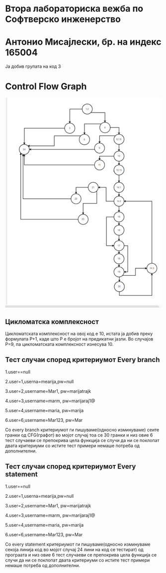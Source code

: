 # Втора лабораториска вежба по Софтверско инженерство

# Aнтонио Мисајлески, бр. на индекс 165004
Ја добив групата на код 3

# Control Flow Graph

![](/Images/cfg.png)

## Цикломатска комплексност
Цикломатската комплексност на овој код е 10, истата ја добив преку формулата P+1, каде што P е бројот на предикатни јазли. Во случајoв P=9, па цикломатската комплексност изнесува 10.

## Тест случаи според критериумот Every branch

1.user==null

2.user=1,userna=mearija,pw=null

3.user=2,username=Mar1, pw=marijatrajk

4.user=3,username=marm, pw=marijaraj1@

5.user=4,username=maria, pw=marija

6.user=6,username=Mar123, pw=Mar

Со every branch критериумот ги пишуваме(односно изминуваме) сеите гранки од CFG(графот) во мојот случај тоа се 30 гранки и низ овие 6 тест случаеви се препокрива цела функција се случи да ни се поклопат двата критериуми со истите тест примери немаше потреба од дополнителни.


## Тест случаи според критериумот Every statement

1.user==null

2.user=1,userna=mearija,pw=null

3.user=2,username=Mar1, pw=marijatrajk

4.user=3,username=marm, pw=marijaraj1@

5.user=4,username=maria, pw=marija

6.user=6,username=Mar123, pw=Mar

Со every statement критериумот ги пишуваме(односно изминуваме секоја линија код во мојот случај 24 лини на код се тестират) од програата и низ овие 6 тест случаеви се препокрива цела функција се случи да ни се поклопат двата критериуми со истите тест примери немаше потреба од дополнителни.
